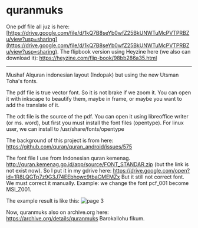 # quranmuks

One pdf file all juz is here:
[https://drive.google.com/file/d/1kQ7B8seYb0wfZ25BkUNWTuMcPVTPRBZu/view?usp=sharing](https://drive.google.com/file/d/1kQ7B8seYb0wfZ25BkUNWTuMcPVTPRBZu/view?usp=sharing).
The flipbook version using Heyzine here (we also can download it):
https://heyzine.com/flip-book/98bb286a35.html

---
Mushaf Alquran indonesian layout (Indopak) but using the new Utsman Toha's fonts.

The pdf file is true vector font. So it is not brake if we zoom it.
You can open it with inkscape to beautify them, maybe in frame, or maybe you want to add the translate of it.

The odt file is the source of the pdf. You can open it using libreoffice writer (or ms. word), but first you must install the font files (opentype).
For linux user, we can install to /usr/share/fonts/opentype

The background of this project is from here:
https://github.com/quran/quran_android/issues/575

The font file I use from Indonesian quran kemenag.
http://quran.kemenag.go.id/app/source/FONT_STANDAR.zip (but the link is not exist now). So I put it
in my gdrive here:
https://drive.google.com/open?id=1R8LQGTp7z9G3J74EEbhowc9tbaCMEMZx
But it still not correct font. We must correct it manually. Example: we change the font pcf_001 become MSI_Z001.

The example result is like this:
![page 3](https://user-images.githubusercontent.com/13088121/37909854-4353f2ac-3136-11e8-9986-ed4bd9a8a086.png)

Now, quranmuks also on archive.org here:
https://archive.org/details/quranmuks
Barokallohu fikum.

